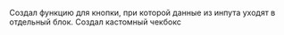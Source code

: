 Создал функцию для кнопки, при которой данные из инпута уходят в отдельный блок.
Создал кастомный чекбокс
